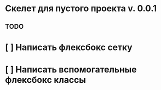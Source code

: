 # Скелет для пустого проекта v. 0.0.1

## TODO
# [ ] Написать флексбокс сетку
# [ ] Написать вспомогательные флексбокс классы